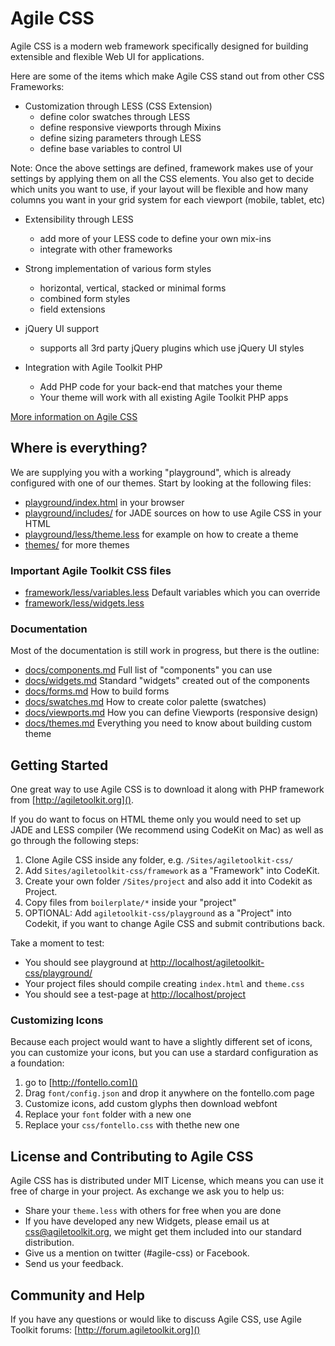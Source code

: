 # Agile CSS

Agile CSS is a modern web framework specifically designed for building
extensible and flexible Web UI for applications.

Here are some of the items which make Agile CSS stand out from other CSS
Frameworks:

 - Customization through LESS (CSS Extension)
   - define color swatches through LESS
   - define responsive viewports through Mixins
   - define sizing parameters through LESS
   - define base variables to control UI

Note: Once the above settings are defined, framework makes use of your
 settings by applying them on all the CSS elements. You also get to decide
 which units you want to use, if your layout will be flexible and how many
 columns you want in your grid system for each viewport (mobile, tablet, etc)

 - Extensibility through LESS
   - add more of your LESS code to define your own mix-ins
   - integrate with other frameworks

 - Strong implementation of various form styles
   - horizontal, vertical, stacked or minimal forms
   - combined form styles
   - field extensions

 - jQuery UI support
   - supports all 3rd party jQuery plugins which use jQuery UI styles

 - Integration with Agile Toolkit PHP
   - Add PHP code for your back-end that matches your theme
   - Your theme will work with all existing Agile Toolkit PHP apps


[More information on Agile CSS](framework/readme.md)
   
## Where is everything?

We are supplying you with a working "playground", which is already configured with one of our themes. Start by looking at the following files:

- [playground/index.html](playground/index.html) in your browser
- [playground/includes/](playground/includes/) for JADE sources on how to use Agile CSS in your HTML
- [playground/less/theme.less](playground/less/theme.less) for example on how to create a theme
- [themes/](themes/) for more themes

### Important Agile Toolkit CSS files

 - [framework/less/variables.less](framework/less/variables.less) Default variables which you can override
 - [framework/less/widgets.less](framework/less/widgets.less) 
 
### Documentation

Most of the documentation is still work in progress, but there is the outline:

 - [docs/components.md]() Full list of "components" you can use
 - [docs/widgets.md]() Standard "widgets" created out of the components
 - [docs/forms.md]() How to build forms
 - [docs/swatches.md]() How to create color palette (swatches)
 - [docs/viewports.md]() How you can define Viewports (responsive design)
 - [docs/themes.md]() Everything you need to know about building custom theme
 
## Getting Started
 
One great way to use Agile CSS is to download it along with PHP framework from 
[http://agiletoolkit.org]().

If you do want to focus on HTML theme only you would need to set up JADE and LESS compiler (We recommend using CodeKit on Mac) as well as go through the following steps:

1. Clone Agile CSS inside any folder, e.g. `/Sites/agiletoolkit-css/`
1. Add `Sites/agiletoolkit-css/framework` as a "Framework" into CodeKit.
1. Create your own folder `/Sites/project` and also add it into Codekit as Project.
1. Copy files from `boilerplate/*` inside your "project"
1. OPTIONAL: Add `agiletoolkit-css/playground` as a "Project" into Codekit, if you want to change Agile CSS and submit contributions back.

Take a moment to test:

 - You should see playground at [http://localhost/agiletoolkit-css/playground/]()
 - Your project files should compile creating `index.html` and `theme.css`
 - You should see a test-page at [http://localhost/project]()
 
 
### Customizing Icons
 
Because each project would want to have a slightly different set of icons, you can customize your icons, but you can use a stardard configuration as a foundation:

1. go to [http://fontello.com]()
2. Drag `font/config.json` and drop it anywhere on the fontello.com page
3. Customize icons, add custom glyphs then download webfont
4. Replace your `font` folder with a new one
5. Replace your `css/fontello.css` with thethe new one

## License and Contributing to Agile CSS

Agile CSS has is distributed under MIT License, which means you can use it free of charge in
your project. As exchange we ask you to help us:

 - Share your `theme.less` with others for free when you are done
 - If you have developed any new Widgets, please email us at css@agiletoolkit.org, we might get them included into our standard distribution.
 - Give us a mention on twitter (#agile-css) or Facebook.
 - Send us your feedback.
 
 
## Community and Help

If you have any questions or would like to discuss Agile CSS, use Agile Toolkit forums: [http://forum.agiletoolkit.org]()

